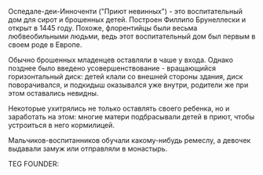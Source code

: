 Оспедале-деи-Инноченти ("Приют невинных") - это воспитательный дом для сирот и брошенных детей. Построен Филлипо Брунеллески и открыт в 1445 году. Похоже, флорентийцы были весьма любвеобильными людьми, ведь этот воспитательный дом был первым в своем роде в Европе.

Обычно брошенных младенцев оставляли в чаше у входа. Однако позднее было введено усовершенствование - вращающийся горизонтальный диск: детей клали со внешней стороны здания, диск поворачивался, и подкидыш оказывался уже внутри, родители же при этом оставались невидны.

Некоторые ухитрялись не только оставлять своего ребенка, но и заработать на этом: многие матери подбрасывали детей в приют, чтобы устроиться в него кормилицей.

Мальчиков-воспитанников обучали какому-нибудь ремеслу, а девочек выдавали замуж или отправляли в монастырь.







TEG FOUNDER:
